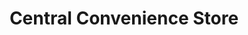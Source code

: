 ---
title: "Central Convenience Store"
url: /davao-city/central-convenience-store-ma-a-road/
shop: convenience
---
